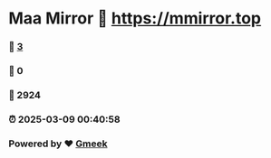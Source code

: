 # Maa Mirror :link: https://mmirror.top 
### :page_facing_up: [3](https://mmirror.top/tag.html) 
### :speech_balloon: 0 
### :hibiscus: 2924 
### :alarm_clock: 2025-03-09 00:40:58 
### Powered by :heart: [Gmeek](https://github.com/Meekdai/Gmeek)
